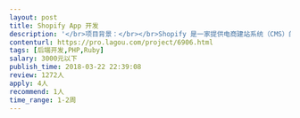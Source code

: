 ```yaml
---                
layout: post       
title: Shopify App 开发           
description: '</br>项目背景：</br></br>Shopify 是一家提供电商建站系统（CMS）的服务商</br>https://www.shopify.com/about</br></br>为了实现更多的功能需要通过 Shopify 插件/Apps 来实现</br>https://apps.shopify.com/</br></br>项目描述：</br>Shopify 插件/App 的开发。用户安装后实现网站顶部显示自定义的文字条。用户界面包括欢迎页，内容设置页，样式设置页，其它设置页，以及一个列表页</br></br>功能描述：</br>1.自定义文字条内容</br>2.自定义文字条样式 (字体，背景等)</br>3.高级设置 (国家过滤,页面过滤,延迟等)</br>4.列出已创建的文字条</br>5.适配桌面端和移动端</br></br>类似产品</br>https://apps.shopify.com/shipping-bar</br>https://apps.shopify.com/free-shipping-bar</br></br>最终实现效果：（页面顶部)</br>https://sigma-28.myshopify.com/</br>https://shopstorm.myshopify.com/collections/product-customizer</br></br>实现效果视频:</br>http://itigic.com/file/freeshippingbar.avi</br></br>用户界面设计草图</br>http://itigic.com/file/freeshippingbar.gif</br></br></br>人员技术要求</br>精通php Javascript 独立编写后端和前端</br>能够阅读英语文档</br>有过类似项目经历优先，做过shopify app更好</br>人在成都优先</br></br>交付要求</br>Shopify App Store上线 无bug</br></br>一些开发资料</br>Getting Started</br>https://help.shopify.com/api/sdks/shopify-apps/getting-started</br>Shopify app开发基础</br>https://partner-training.shopify.com/outline/94639b0t/cover</br>Shopify APIs</br>https://partner-training.shopify.com/outline/d0jno8mm/cover</br>Shopify Script</br>https://partner-training.shopify.com/outline/zn7tujus/cover</br></br>其它</br>有更多Shopify App开发需求 寻找长期合作伙伴</br>'     
contenturl: https://pro.lagou.com/project/6906.html      
tags: [后端开发,PHP,Ruby]            
salary: 3000元以下          
publish_time: 2018-03-22 22:39:08         
review: 1272人                   
apply: 4人                   
recommend: 1人                   
time_range: 1-2周              
---                 
```

